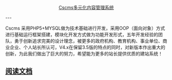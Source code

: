 <p align=center>
  <a href="http://www.chshcms.com">
    Cscms多元化内容管理系统
  </a>
</p>
---

Cscms 采用PHP5+MYSQL做为技术基础进行开发，采用OOP（面向对象）方式进行基础运行框架搭建，模块化开发方式做为功能开发形式，五年开发经验的团队，勇于创新追求完美的设计理念，被更多的政府机构、教育机构、事业单位、商业企业、个人站长所认可，V4.x在保留3.5版的特点的同时，对新版本作出重大的创新，为此我们做出了巨大的努力，希望能为更多的站长提供优质的建站系统！

## [阅读文档](https://www.chshcms.net/doc/cscms_v4/html/index.html)
